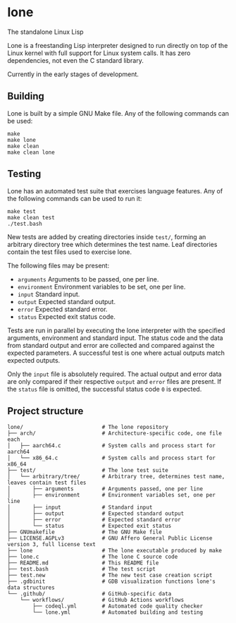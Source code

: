 # lone
The standalone Linux Lisp

Lone is a freestanding Lisp interpreter
designed to run directly on top of the Linux kernel
with full support for Linux system calls.
It has zero dependencies, not even the C standard library.

Currently in the early stages of development.

## Building

Lone is built by a simple GNU Make file.
Any of the following commands can be used:

    make
    make lone
    make clean
    make clean lone

## Testing

Lone has an automated test suite that exercises language features.
Any of the following commands can be used to run it:

    make test
    make clean test
    ./test.bash

New tests are added by creating directories inside `test/`,
forming an arbitrary directory tree which determines the test name.
Leaf directories contain the test files used to exercise lone.

The following files may be present:

 - `arguments` Arguments to be passed, one per line.
 - `environment` Environment variables to be set, one per line.
 - `input` Standard input.
 - `output` Expected standard output.
 - `error` Expected standard error.
 - `status` Expected exit status code.

Tests are run in parallel by executing the lone interpreter
with the specified arguments, environment and standard input.
The status code and the data from standard output and error
are collected and compared against the expected parameters.
A successful test is one where actual outputs match expected outputs.

Only the `input` file is absolutely required.
The actual output and error data are only compared
if their respective `output` and `error` files are present.
If the `status` file is omitted,
the successful status code `0` is expected.

## Project structure

    lone/                         # The lone repository
    ├── arch/                     # Architecture-specific code, one file each
    │   ├── aarch64.c             # System calls and process start for aarch64
    │   └── x86_64.c              # System calls and process start for x86_64
    ├── test/                     # The lone test suite
    │   └── arbitrary/tree/       # Arbitrary tree, determines test name, leaves contain test files
    │       ├── arguments         # Arguments passed, one per line
    │       ├── environment       # Environment variables set, one per line
    │       ├── input             # Standard input
    │       ├── output            # Expected standard output
    │       ├── error             # Expected standard error
    │       └── status            # Expected exit status
    ├── GNUmakefile               # The GNU Make file
    ├── LICENSE.AGPLv3            # GNU Affero General Public License version 3, full license text
    ├── lone                      # The lone executable produced by make
    ├── lone.c                    # The lone C source code
    ├── README.md                 # This README file
    ├── test.bash                 # The test script
    ├── test.new                  # The new test case creation script
    ├── .gdbinit                  # GDB visualization functions lone's data structures
    └── .github/                  # GitHub-specific data
        └── workflows/            # GitHub Actions workflows
            ├── codeql.yml        # Automated code quality checker
            └── lone.yml          # Automated building and testing
